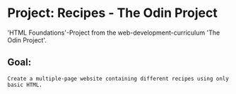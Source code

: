 # Project: Recipes - The Odin Project

'HTML Foundations'-Project from the web-development-curriculum 'The Odin Project'. 

## Goal: 
	Create a multiple-page website containing different recipes using only basic HTML.
